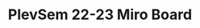 ---
title: PlevSem 22-23 Miro Board
redirect_to: https://miro.com/app/board/uXjVPceUyAI=/?share_link_id=592870302749
redirect_from: 
  - /PlevSem2223MiroBoard
  - /plevsem2223miroboard
---